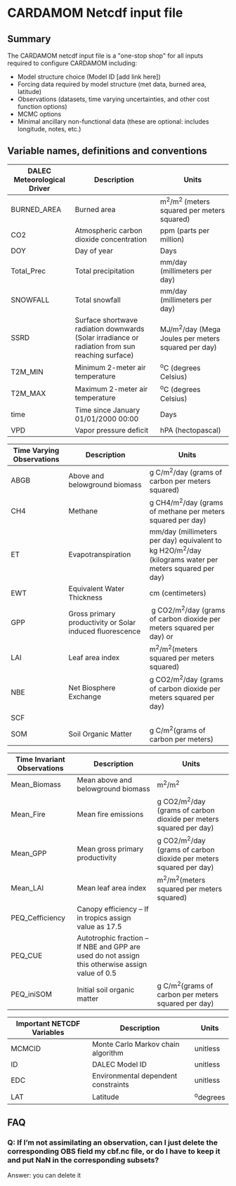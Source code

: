 # CARDAMOM Netcdf input file

## Summary

The CARDAMOM netcdf input file is a "one-stop shop" for all inputs required to configure CARDAMOM including:
- Model structure choice (Model ID [add link here])
- Forcing data required by model structure (met data, burned area, latitude)
- Observations (datasets, time varying uncertainties, and other cost function options)
- MCMC options
- Minimal ancillary non-functional data (these are optional: includes longitude, notes, etc.)


## Variable names, definitions and conventions


| DALEC Meteorological Driver | Description                                                                                     | Units                                                           |
| --------------------------- | ----------------------------------------------------------------------------------------------- | --------------------------------------------------------------- |
| BURNED\_AREA                | Burned area                                                                                     | m<sup>2</sup>/m<sup>2 </sup>(meters squared per meters squared) |
| CO2                         | Atmospheric carbon dioxide concentration                                                        | ppm (parts per million)                                         |
| DOY                         | Day of year                                                                                     | Days                                                            |
| Total\_Prec                 | Total precipitation                                                                             | mm/day (millimeters per day)                                    |
| SNOWFALL                    | Total snowfall                                                                                  | mm/day (millimeters per day)                                    |
| SSRD                        | Surface shortwave radiation downwards (Solar irradiance or radiation from sun reaching surface) | MJ/m<sup>2</sup>/day (Mega Joules per meters squared per day)   |
| T2M\_MIN                    | Minimum 2-meter air temperature                                                                 | <sup>o</sup>C (degrees Celsius)                                 |
| T2M\_MAX                    | Maximum 2-meter air temperature                                                                 | <sup>o</sup>C (degrees Celsius)                                 |
| time                        | Time since January 01/01/2000 00:00                                                             | Days                                                            |
| VPD                         | Vapor pressure deficit                                                                          | hPA (hectopascal)                                               |



| Time Varying Observations                                                           | Description                                              | Units                                                                            |
| ----------------------------------------------------------------------------------- | -------------------------------------------------------- | -------------------------------------------------------------------------------- |
| ABGB                                                                                | Above and belowground biomass                            | g C/m<sup>2</sup>/day (grams of carbon per meters squared)                       |
| CH4                                                                                 | Methane                                                  | g CH4/m<sup>2</sup>/day (grams of methane per meters squared per day)            |
| ET                                                                                  | Evapotranspiration                                       | mm/day (millimeters per day) equivalent to kg H2O/m<sup>2</sup>/day (kilograms water per meters squared per day)                                                    
| EWT                                                                                 | Equivalent Water Thickness                               | cm (centimeters)                                                                 |
| GPP                                                                                 | Gross primary productivity or Solar induced fluorescence |  g CO2/m<sup>2</sup>/day (grams of carbon dioxide per meters squared per day) or |
| LAI                                                                                 | Leaf area index                                          | m<sup>2</sup>/m<sup>2</sup>(meters squared per meters squared)                   |
| NBE                                                                                 | Net Biosphere Exchange                                   | g CO2/m<sup>2</sup>/day (grams of carbon dioxide per meters squared per day)     |
| SCF                                                                                 |                                                          |                                                                                  |
| SOM                                                                                 | Soil Organic Matter                                      | g C/m<sup>2</sup>(grams of carbon per meters)                                    |


| Time Invariant Observations | Description                                                                                     | Units                                                                        |
| --------------------------- | ----------------------------------------------------------------------------------------------- | ---------------------------------------------------------------------------- |
| Mean\_Biomass               | Mean above and belowground biomass                                                              | m<sup>2</sup>/m<sup>2</sup>                                                  |
| Mean\_Fire                  | Mean fire emissions                                                                             | g CO2/m<sup>2</sup>/day (grams of carbon dioxide per meters squared per day) |
| Mean\_GPP                   | Mean gross primary productivity                                                                 | g CO2/m<sup>2</sup>/day (grams of carbon dioxide per meters squared per day) |
| Mean\_LAI                   | Mean leaf area index                                                                            | m<sup>2</sup>/m<sup>2</sup>(meters squared per meters squared)               |
| PEQ\_Cefficiency            | Canopy efficiency – If in tropics assign value as 17.5                                          |                                                                              |
| PEQ\_CUE                    | Autotrophic fraction – If NBE and GPP are used do not assign this otherwise assign value of 0.5 |                                                                              |
| PEQ\_iniSOM                 | Initial soil organic matter                                                                     | g C/m<sup>2</sup>(grams of carbon per meters squared per day)                |

| Important NETCDF Variables | Description                        | Units               |
| -------------------------- | ---------------------------------- | ------------------- |
| MCMCID                     | Monte Carlo Markov chain algorithm | unitless            |
| ID                         | DALEC Model ID                     | unitless            |
| EDC                        | Environmental dependent constraints   | unitless            |
| LAT                        | Latitude                           | <sup>o</sup>degrees |





## FAQ
### Q: If I’m not assimilating an observation, can I just delete the corresponding OBS field my cbf.nc file, or do I have to keep it and put NaN in the corresponding subsets?
Answer: you can delete it


 
